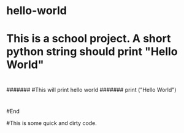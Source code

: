 # hello-world
# This is a school project. A short python string should print "Hello World"
#
#######
#This will print hello world 
#######
print ("Hello World")
#
#
######
#End

#This is some quick and dirty code.
